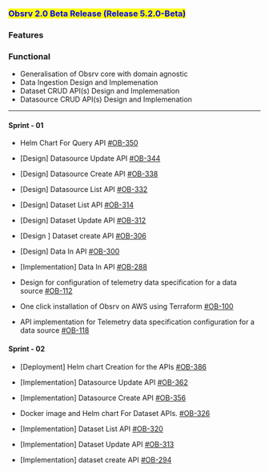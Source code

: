 ### <mark style="color:blue;">Obsrv 2.0 Beta Release (Release 5.2.0-Beta)</mark>


### **Features**

### Functional

* Generalisation of Obsrv core with domain agnostic
* Data Ingestion Design and Implemenation 
* Dataset CRUD API(s) Design and Implemenation
* Datasource CRUD API(s) Design and Implemenation

---
#### **Sprint - 01**
* Helm Chart For Query API [#OB-350](https://project-sunbird.atlassian.net/browse/OB-350)
* [Design] Datasource Update API [#OB-344](https://project-sunbird.atlassian.net/browse/OB-344)
* [Design] Datasource Create API [#OB-338](https://project-sunbird.atlassian.net/browse/OB-338)

* [Design] Datasource List API [#OB-332](https://project-sunbird.atlassian.net/browse/OB-332)

* [Design] Dataset List API [#OB-314](https://project-sunbird.atlassian.net/browse/OB-314)

* [Design] Dataset Update API [#OB-312](https://project-sunbird.atlassian.net/browse/OB-312)

* [Design ] Dataset create API [#OB-306](https://project-sunbird.atlassian.net/browse/OB-306)

* [Design] Data In API [#OB-300](https://project-sunbird.atlassian.net/browse/OB-300)

* [Implementation] Data In API [#OB-288](https://project-sunbird.atlassian.net/browse/OB-288)

* Design for configuration of telemetry data specification for a data source [#OB-112](https://project-sunbird.atlassian.net/browse/OB-112)

* One click installation of Obsrv on AWS using Terraform [#OB-100](https://project-sunbird.atlassian.net/browse/OB-100)

* API implementation for Telemetry data specification configuration for a data source [#OB-118](https://project-sunbird.atlassian.net/browse/OB-118)

#### **Sprint - 02**


* [Deployment] Helm chart Creation for the APIs [#OB-386](https://project-sunbird.atlassian.net/browse/OB-386)

* [Implementation] Datasource Update API [#OB-362](https://project-sunbird.atlassian.net/browse/OB-362)

* [Implementation] Datasource Create API [#OB-356](https://project-sunbird.atlassian.net/browse/OB-356)

* Docker image and Helm chart For Dataset APIs. [#OB-326](https://project-sunbird.atlassian.net/browse/OB-326)

* [Implementation] Dataset List API [#OB-320](https://project-sunbird.atlassian.net/browse/OB-320)

* [Implementation] Dataset Update API [#OB-313](https://project-sunbird.atlassian.net/browse/OB-313)

* [Implementation] dataset create API [#OB-294](https://project-sunbird.atlassian.net/browse/OB-294)




